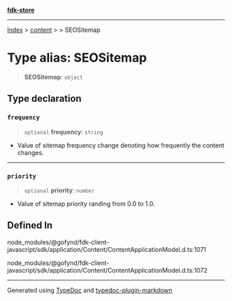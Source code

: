 [**fdk-store**](../../../README.md)
***

[Index](../../../API.md) > [content](../../README.md) > [<internal>](../README.md) > SEOSitemap

# Type alias: SEOSitemap

> **SEOSitemap**: `object`

## Type declaration

### `frequency`

> `optional` **frequency**: `string`

- Value of sitemap frequency change denoting
how frequently the content changes.

***

### `priority`

> `optional` **priority**: `number`

- Value of sitemap priority randing from 0.0 to 1.0.

## Defined In

node\_modules/@gofynd/fdk-client-javascript/sdk/application/Content/ContentApplicationModel.d.ts:1071

node\_modules/@gofynd/fdk-client-javascript/sdk/application/Content/ContentApplicationModel.d.ts:1072

***
Generated using [TypeDoc](https://typedoc.org/) and [typedoc-plugin-markdown](https://www.npmjs.com/package/typedoc-plugin-markdown)
